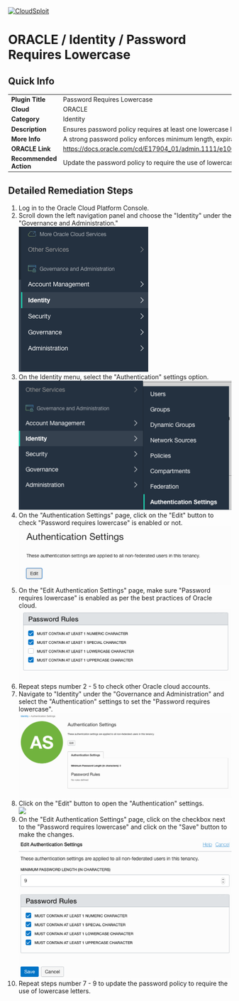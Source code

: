 [![CloudSploit](https://cloudsploit.com/img/logo-new-big-text-100.png "CloudSploit")](https://cloudsploit.com)

# ORACLE / Identity / Password Requires Lowercase

## Quick Info

| | |
|-|-|
| **Plugin Title** | Password Requires Lowercase |
| **Cloud** | ORACLE |
| **Category** | Identity |
| **Description** | Ensures password policy requires at least one lowercase letter. |
| **More Info** | A strong password policy enforces minimum length, expirations, reuse, and symbol usage. |
| **ORACLE Link** | https://docs.oracle.com/cd/E17904_01/admin.1111/e10029/pwdpolicies.htm#OIDAG2472 |
| **Recommended Action** | Update the password policy to require the use of lowercase letters. |

## Detailed Remediation Steps
1. Log in to the Oracle Cloud Platform Console.
2. Scroll down the left navigation panel and choose the "Identity" under the "Governance and Administration." </br> <img src="/resources/oracle/identity/password-requires-lowercase/step2.png"/>
3. On the Identity menu, select the "Authentication" settings option.</br> <img src="/resources/oracle/identity/password-requires-lowercase/step3.png"/>
4. On the "Authentication Settings" page, click on the "Edit" button to check "Password requires lowercase" is enabled or not.</br> <img src="/resources/oracle/identity/password-requires-lowercase/step4.png"/>
5. On the "Edit Authentication Settings" page, make sure "Password requires lowercase" is enabled as per the best practices of Oracle cloud.</br> <img src="/resources/oracle/identity/password-requires-lowercase/step5.png"/>
6. Repeat steps number 2 - 5 to check other Oracle cloud accounts.</br>
7. Navigate to "Identity" under the "Governance and Administration" and select the "Authentication" settings to set the "Password requires lowercase".</br> <img src="/resources/oracle/identity/password-requires-lowercase/step7.png"/>
8. Click on the "Edit" button to open the "Authentication" settings.</br> <img src="/resources/oracle/identitypassword-requires-lowercase/step8.png"/>
9. On the "Edit Authentication Settings" page, click on the checkbox next to the "Password requires lowercase" and click on the "Save" button to make the changes.</br> <img src="/resources/oracle/identity/password-requires-lowercase/step9.png"/>
10. Repeat steps number 7 - 9 to update the password policy to require the use of lowercase letters. </br>
